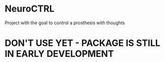<link rel="icon" href="http://icons.iconarchive.com/icons/papirus-team/papirus-apps/512/python-icon.png">

# NeuroCTRL
Project with the goal to control a prosthesis with thoughts

<h1> DON'T USE YET - PACKAGE IS STILL IN EARLY DEVELOPMENT </h1>
